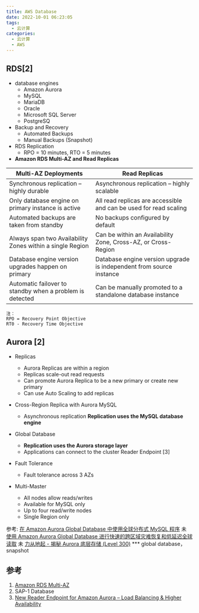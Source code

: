 ```yaml
---
title: AWS Database
date: 2022-10-01 06:23:05
tags:
  - 云计算
categories:
  - 云计算  
  - AWS
---
```


<p></p>
<!-- more -->

## RDS[2]
+ database engines
  + Amazon Aurora
  + MySQL
  + MariaDB
  + Oracle
  + Microsoft SQL Server
  + PostgreSQ
+ Backup and Recovery
  + Automated Backups
  + Manual Backups (Snapshot)
+ RDS Replication
  + RPO = 10 minutes, RTO = 5 minutes
+ **Amazon RDS Multi-AZ and Read Replicas**

| **Multi-AZ Deployments**                                  | **Read Replicas**                                            |
| --------------------------------------------------------- | ------------------------------------------------------------ |
| Synchronous replication – highly durable                  | Asynchronous replication – highly scalable                   |
| Only database engine on primary instance is active        | All read replicas are accessible and can be used for read scaling |
| Automated backups are taken from standby                  | No backups configured by default                             |
| Always span two Availability Zones within a single Region | Can be within an Availability Zone, Cross-AZ, or Cross-Region |
| Database engine version upgrades happen on primary        | Database engine version upgrade is independent from source instance |
| Automatic failover to standby when a problem is detected  | Can be manually promoted to a standalone database instance   |

```
注：
RPO = Recovery Point Objective
RT0 - Recovery Time Objective
```



## Aurora [2]

+ Replicas  
  + Aurora Replicas are within a region
  + Replicas scale-out read requests
  + Can promote Aurora Replica to be a new primary or create new primary
  + Can use Auto Scaling to add replicas

+ Cross-Region Replica with Aurora MySQL
  + Asynchronous replication
    **Replication uses the MySQL database engine**

+ Global Database
  + **Replication uses the Aurora storage layer**
  + Applications can connect to the cluster Reader Endpoint [3]

+ Fault Tolerance
  + Fault tolerance across 3 AZs  

+ Multi-Master
  + All nodes allow reads/writes
  + Available for MySQL only
  + Up to four read/write nodes
  + Single Region only

参考:
[在 Amazon Aurora Global Database 中使用全球分布式 MySQL 程序](https://zhuanlan.zhihu.com/p/159304158)  未
[使用 Amazon Aurora Global Database 进行快速的跨区域灾难恢复和低延迟全球读取](https://aws.amazon.com/cn/getting-started/hands-on/aurora-global-database/) 未
[力从地起 - 揭秘 Aurora 底层存储 (Level 300)](https://www.bilibili.com/video/BV1P64y1M7fu/)  *** global database，snapshot



## 参考

1. [Amazon RDS Multi-AZ](https://aws.amazon.com/rds/features/multi-az/)
2. SAP-1  Database
3. [New Reader Endpoint for Amazon Aurora – Load Balancing & Higher Availability](https://aws.amazon.com/cn/blogs/aws/new-reader-endpoint-for-amazon-aurora-load-balancing-higher-availability/)
